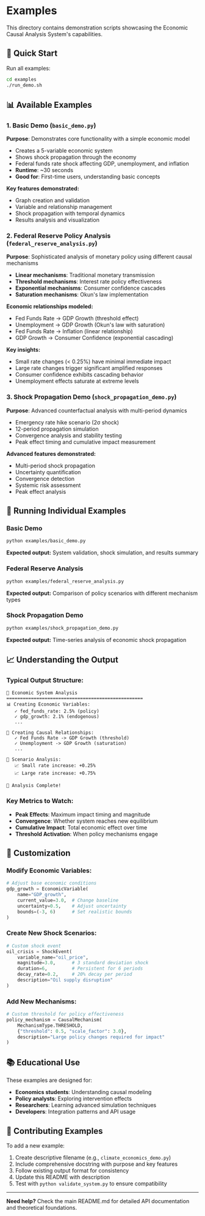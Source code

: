 # Examples

This directory contains demonstration scripts showcasing the Economic Causal Analysis System's capabilities.

## 🚀 Quick Start

Run all examples:
```bash
cd examples
./run_demo.sh
```

## 📊 Available Examples

### 1. Basic Demo (`basic_demo.py`)
**Purpose**: Demonstrates core functionality with a simple economic model
- Creates a 5-variable economic system
- Shows shock propagation through the economy
- Federal funds rate shock affecting GDP, unemployment, and inflation
- **Runtime**: ~30 seconds
- **Good for**: First-time users, understanding basic concepts

**Key features demonstrated:**
- Graph creation and validation
- Variable and relationship management
- Shock propagation with temporal dynamics
- Results analysis and visualization

### 2. Federal Reserve Policy Analysis (`federal_reserve_analysis.py`)
**Purpose**: Sophisticated analysis of monetary policy using different causal mechanisms
- **Linear mechanisms**: Traditional monetary transmission
- **Threshold mechanisms**: Interest rate policy effectiveness
- **Exponential mechanisms**: Consumer confidence cascades
- **Saturation mechanisms**: Okun's law implementation

**Economic relationships modeled:**
- Fed Funds Rate → GDP Growth (threshold effect)
- Unemployment → GDP Growth (Okun's law with saturation)
- Fed Funds Rate → Inflation (linear relationship)  
- GDP Growth → Consumer Confidence (exponential cascading)

**Key insights:**
- Small rate changes (< 0.25%) have minimal immediate impact
- Large rate changes trigger significant amplified responses
- Consumer confidence exhibits cascading behavior
- Unemployment effects saturate at extreme levels

### 3. Shock Propagation Demo (`shock_propagation_demo.py`)
**Purpose**: Advanced counterfactual analysis with multi-period dynamics
- Emergency rate hike scenario (2σ shock)
- 12-period propagation simulation
- Convergence analysis and stability testing
- Peak effect timing and cumulative impact measurement

**Advanced features demonstrated:**
- Multi-period shock propagation
- Uncertainty quantification
- Convergence detection
- Systemic risk assessment
- Peak effect analysis

## 🎯 Running Individual Examples

### Basic Demo
```bash
python examples/basic_demo.py
```
**Expected output:** System validation, shock simulation, and results summary

### Federal Reserve Analysis
```bash
python examples/federal_reserve_analysis.py
```
**Expected output:** Comparison of policy scenarios with different mechanism types

### Shock Propagation Demo
```bash
python examples/shock_propagation_demo.py
```
**Expected output:** Time-series analysis of economic shock propagation

## 📈 Understanding the Output

### Typical Output Structure:
```
🏦 Economic System Analysis
==================================================
📊 Creating Economic Variables:
   ✓ fed_funds_rate: 2.5% (policy)
   ✓ gdp_growth: 2.1% (endogenous)
   ...

🔗 Creating Causal Relationships:
   ✓ Fed Funds Rate -> GDP Growth (threshold)
   ✓ Unemployment -> GDP Growth (saturation)
   ...

🎯 Scenario Analysis:
   📈 Small rate increase: +0.25%
   📈 Large rate increase: +0.75%
   
🎉 Analysis Complete!
```

### Key Metrics to Watch:
- **Peak Effects**: Maximum impact timing and magnitude
- **Convergence**: Whether system reaches new equilibrium
- **Cumulative Impact**: Total economic effect over time
- **Threshold Activation**: When policy mechanisms engage

## 🔧 Customization

### Modify Economic Variables:
```python
# Adjust base economic conditions
gdp_growth = EconomicVariable(
    name="GDP_growth",
    current_value=3.0,  # Change baseline
    uncertainty=0.5,    # Adjust uncertainty
    bounds=(-3, 6)      # Set realistic bounds
)
```

### Create New Shock Scenarios:
```python
# Custom shock event
oil_crisis = ShockEvent(
    variable_name="oil_price",
    magnitude=3.0,      # 3 standard deviation shock
    duration=6,         # Persistent for 6 periods
    decay_rate=0.2,     # 20% decay per period
    description="Oil supply disruption"
)
```

### Add New Mechanisms:
```python
# Custom threshold for policy effectiveness
policy_mechanism = CausalMechanism(
    MechanismType.THRESHOLD,
    {"threshold": 0.5, "scale_factor": 3.0},
    description="Large policy changes required for impact"
)
```

## 📚 Educational Use

These examples are designed for:
- **Economics students**: Understanding causal modeling
- **Policy analysts**: Exploring intervention effects
- **Researchers**: Learning advanced simulation techniques
- **Developers**: Integration patterns and API usage

## 🤝 Contributing Examples

To add a new example:
1. Create descriptive filename (e.g., `climate_economics_demo.py`)
2. Include comprehensive docstring with purpose and key features
3. Follow existing output format for consistency
4. Update this README with description
5. Test with `python validate_system.py` to ensure compatibility

---

**Need help?** Check the main README.md for detailed API documentation and theoretical foundations.